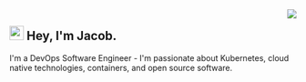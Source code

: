 <img align="right" src="https://media1.giphy.com/media/13HgwGsXF0aiGY/giphy.gif" />
<h2><img src="https://media.giphy.com/media/hvRJCLFzcasrR4ia7z/giphy.gif" width="25px"> Hey, I'm Jacob.</h2>
<p>I'm a DevOps Software Engineer - I'm passionate about Kubernetes, cloud native technologies, containers, and open source software. </p>
